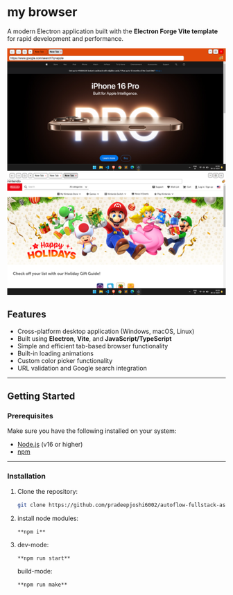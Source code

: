 # **my browser**

A modern Electron application built with the **Electron Forge Vite template** for rapid development and performance.


![screenshot](repository/screenshot-2.png)
![screenshot](repository/screenshot-1.png)

## **Features**

- Cross-platform desktop application (Windows, macOS, Linux)
- Built using **Electron**, **Vite**, and **JavaScript/TypeScript**
- Simple and efficient tab-based browser functionality
- Built-in loading animations
- Custom color picker functionality
- URL validation and Google search integration

---

## **Getting Started**

### **Prerequisites**

Make sure you have the following installed on your system:

- [Node.js](https://nodejs.org/) (v16 or higher)
- [npm](https://www.npmjs.com/)

---

### **Installation**

1. Clone the repository:
   ```bash
   git clone https://github.com/pradeepjoshi6002/autoflow-fullstack-assignment
   ```
2. install node modules:
   ```run
   **npm i**
   ```
3. dev-mode:
   ```run
   **npm run start**
   ```
   build-mode:
   ```run
   **npm run make**
   ```
